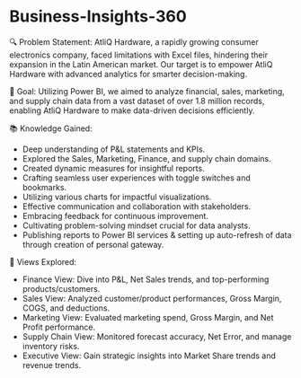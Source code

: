 # Business-Insights-360

🔍 Problem Statement:
AtliQ Hardware, a rapidly growing consumer electronics company, faced limitations with Excel files, hindering their expansion in the Latin American market. Our target is to empower AtliQ Hardware with advanced analytics for smarter decision-making.

🎯 Goal:
Utilizing Power BI, we aimed to analyze financial, sales, marketing, and supply chain data from a vast dataset of over 1.8 million records, enabling AtliQ Hardware to make data-driven decisions efficiently.

📚 Knowledge Gained:
- Deep understanding of P&L statements and KPIs.
- Explored the Sales, Marketing, Finance, and supply chain domains.
- Created dynamic measures for insightful reports.
- Crafting seamless user experiences with toggle switches and bookmarks.
- Utilizing various charts for impactful visualizations.
- Effective communication and collaboration with stakeholders.
- Embracing feedback for continuous improvement.
- Cultivating problem-solving mindset crucial for data analysts.
- Publishing reports to Power BI services & setting up auto-refresh of data through creation of personal gateway.

💼 Views Explored:

- Finance View: Dive into P&L, Net Sales trends, and top-performing products/customers.
- Sales View: Analyzed customer/product performances, Gross Margin, COGS, and deductions.
- Marketing View: Evaluated marketing spend, Gross Margin, and Net Profit performance.
- Supply Chain View: Monitored forecast accuracy, Net Error, and manage inventory risks.
- Executive View: Gain strategic insights into Market Share trends and revenue trends.
